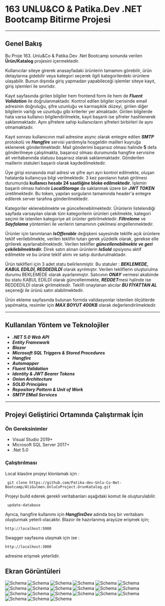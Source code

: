 # 163 UNLU&CO & Patika.Dev .NET Bootcamp Bitirme Projesi
___

## Genel Bakış
Bu Proje 163. Unlu&Co & Patika.Dev .Net Bootcamp sonunda verilen **Ürün/Katalog** projesini içermektedir.

 Kullanıcılar siteye girerek anasayfadaki ürünlerin tamamını görebilir, ürün detaylarına gidebilir veya kategori seçerek ilgili kategorilerdeki ürünlere ulaşabilir. Bunun dışında giriş yapmadan yapabileceği işlemler siteye kayıt, giriş işlemleri ile sınırlıdır.

Kayıt sayfasında girilen bilgiler hem frontend form ile hem de ***Fluent Validation*** ile doğrulanmaktadır. Kontrol edilen bilgiler içerisinde email adresinin doğruluğu, şifre uzunluğu ve karmaşıklık düzeyi, girilen diğer bilgilerin varlığı ve uzunluğu gibi kriterler yer almaktadır. Girilen bilgilerde hata varsa kullanıcı bilgilendirilmekte, kayıt başarılı ise şifreler hashlenerek saklanmaktadır. Aynı şifrelere sahip kullanıcıların şifreleri birbirleri ile aynı olmamaktadır. 

Kayıt sonrası kullanıcının mail adresine async olarak entegre edilen ***SMTP*** protokolü ve ***Hangfire*** servisi yardımıyla hoşgeldin mailleri kuyruğa eklenerek gönderilmektedir. Mail gönderimi başarısız olması halinde **5** defa gönderilmeye çalışılmakta, başarısız olması durumunda hangfire servisine ait veritabanında statusu başarısız olarak saklanmaktadır. Gönderilen maillerin statuleri başarılı olarak kaydedilmektedir.

Üye girişi esnasında mail adresi ve şifre ayrı ayrı kontrol edilmekte, oluşan hatalarda kullanıcıya bilgi verilmektedir. 3 kez parolanın hatalı girilmesi durumunda **kullanıcı hesabı 24 saatliğine bloke edilmektedir.** İşlemin başarılı olması halinde ***LocalStorage*** da saklanmak üzere bir ***JWT TOKEN*** üretilmektedir. Bu token, yapılan sorguların tamamında header'a entegre edilerek server tarafına gönderilmektedir.

Kategoriler eklenebilmekte ve güncellenebilmektedir. Ürünlerin listelendiği sayfada varsayılan olarak tüm kategorilerin ürünleri çekilmekte, kategori seçimi ile istenilen kategoriye ait ürünler getirilmektedir. ***Filtreleme*** ve ***Sayfalama*** yöntemleri ile verilerin tamamının çekilmesi engellenmektedir.

Ürünler için tanımlanan ***IsOfferable*** değişkeni sayesinde teklife açık ürünlere teklif verilebilmekte, verilen teklifin tutarı gerek yüzdelik olarak, gerekse elle girilerek ayarlanabilmektedir. Verilen teklifler ***güncellenebilmekte ve geri çekilebilmektedir.*** Direk satın alınan ürünlerin ***IsSold*** opsiyonu aktif edilmekte ve bu ürüne teklif alımı ve satışı durdurulmaktadır. 

Ürün teklifleri için 3 adet statu belirlenmiştir. Bu statuler : ***BEKLEMEDE, KABUL EDİLDİ, REDDEDİLDİ*** olarak ayrılmıştır. Verilen tekliflerin oluşturulma durumu BEKLEMEDE olarak ayarlanmıştır. Satıcının ***ONAY*** vermesi akabinde bu statu KABUL EDİLDİ olarak güncellenmekte, ***REDDET***mesi halinde ise REDDEDİLDİ olarak girilmektedir. Teklifi onaylanan alıcılar ***BU FİYATTAN AL*** seçeneği ile ürünü satın alabilmektedir.

Ürün ekleme sayfasında bulunan formda validasyonlar istenilen ölçütlerde yapılmakta, resimler için ***MAX BOYUT 400KB*** olarak değerlendirilmektedir.
___
## Kullanılan Yöntem ve Teknolojiler
* ***.NET 5.0 Web API***
 * ***Entity Framework***
 * ***Blazor***
 * ***Microsoft SQL Triggers & Stored Procedures***
 * ***Hangfire***
 * ***Automapper***
 * ***Fluent Validation***
 * ***Identity & JWT Bearer Tokens***
 * ***Onion Architecture***
 * ***SOLID Principles***
 * ***Repository Pattern & Unit of Work***
 * ***SMTP EMail Services***
 
___

## Projeyi Geliştirici Ortamında Çalıştırmak İçin

### Ön Gereksinimler
* Visual Studio 2019+
* Microsoft SQL Server 2017+
* .Net 5.0

### Çalıştırılması
Local klasöre projeyi klonlamak için :
```
 git clone https://github.com/Patika-dev-Unlu-Co-Net-Bootcamp/AliGulmen.UnluCoProject.UrunKatalog.git
```
Projeyi build ederek gerekli veritabanları aşağıdaki komut ile oluşturulabilir.
```
 update-database
```
Ayrıca, hangfire kullanımı için ***HangfireDev*** adında boş bir veritabanı oluşturmak yeterli olacaktır.
Blazor ile hazırlanmış arayüze erişmek için;
```
http://localhost:5000
```

Swagger sayfasına ulaşmak için ise : 
```
http://localhost:3000
```
adresine erişmek yeterlidir.

## Ekran Görüntüleri

![Schema](images/1.png)
![Schema](images/2.png)
![Schema](images/3.png)
![Schema](images/4.png)
![Schema](images/5.png)
![Schema](images/6.png)
![Schema](images/7.png)
![Schema](images/8.png)
![Schema](images/9.png)
![Schema](images/10.png)
![Schema](images/11.png)
![Schema](images/12.png)
![Schema](images/13.png)
![Schema](images/14.png)
![Schema](images/15.png)
![Schema](images/16.png)
![Schema](images/17.png)
![Schema](images/18.png)
![Schema](images/19.png)
![Schema](images/20.png)
![Schema](images/21.png)
